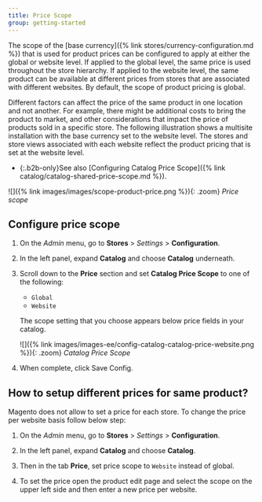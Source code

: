 ```yaml
---
title: Price Scope
group: getting-started
---
```


The scope of the [base currency]({% link stores/currency-configuration.md %}) that is used for product prices can be configured to apply at either the global or website level. If applied to  the global level, the same price is used throughout the store hierarchy. If applied to the website level, the same product can be available at different prices from stores that are associated with different websites. By default, the scope of product pricing is global.

Different factors can affect the price of the same product in one location and not another. For example, there might be additional costs to bring the product to market, and other considerations that impact the price of products sold in a specific store. The following illustration shows a multisite installation with the base currency set to the website level. The stores and store views associated with each website reflect the product pricing that is set at the website level.

- {:.b2b-only}See also [Configuring Catalog Price Scope]({% link catalog/catalog-shared-price-scope.md %}).

![]({% link images/images/scope-product-price.png %}){: .zoom}
_Price scope_

## Configure price scope

1. On the _Admin_ menu, go to **Stores** > _Settings_ > **Configuration**.

1. In the left panel, expand **Catalog** and choose **Catalog** underneath.

1. Scroll down to the **Price** section and set **Catalog Price Scope** to one of the following:

   - `Global`
   - `Website`

   The scope setting that you choose appears below price fields in your catalog.

   ![]({% link images/images-ee/config-catalog-catalog-price-website.png %}){: .zoom}
   *Catalog Price Scope*

1. When complete, click <span class="btn">Save Config</span>.

## How to setup different prices for same product?

Magento does not allow to set a price for each store. To change the price per website basis follow below step:

1. On the _Admin_ menu, go to **Stores** > _Settings_ > **Configuration**.

1. In the left panel, expand **Catalog** and choose **Catalog**.

1. Then in the tab **Price**, set price scope to `Website` instead of global.

1. To set the price open the product edit page and select the scope on the upper left side and then enter a new price per website.